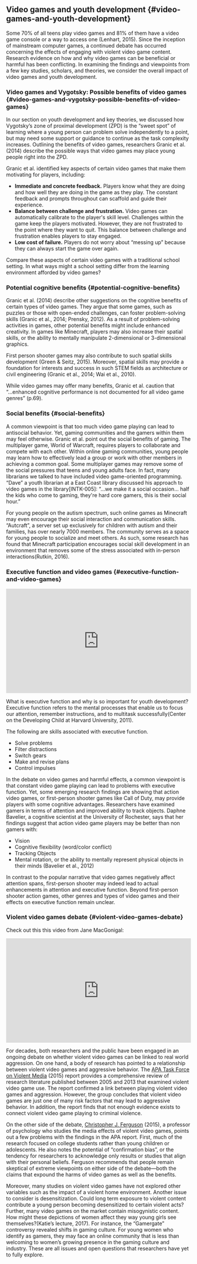 ## Video games and youth development {#video-games-and-youth-development}

Some 70% of all teens play video games and 81% of them have a video game console or a way to access one (Lenhart, 2015). Since the inception of mainstream computer games, a continued debate has occurred concerning the effects of engaging with violent video game content. Research evidence on how and why video games can be beneficial or harmful has been conflicting. In examining the findings and viewpoints from a few key studies, scholars, and theories, we consider the overall impact of video games and youth development.

### Video games and Vygotsky: Possible benefits of video games {#video-games-and-vygotsky-possible-benefits-of-video-games}

In our section on youth development and key theories, we discussed how Vygotsky’s zone of proximal development (ZPD) is the “sweet spot” of learning where a young person can problem solve independently to a point, but may need some support or guidance to continue as the task complexity increases. Outlining the benefits of video games, researchers Granic et al. (2014) describe the possible ways that video games may place young people right into the ZPD.

Granic et al. identified key aspects of certain video games that make them motivating for players, including:

*   **Immediate and concrete feedback.** Players know what they are doing and how well they are doing in the game as they play. The constant feedback and prompts throughout can scaffold and guide their experience.
*   **Balance between challenge and frustration.** Video games can automatically calibrate to the player&#039;s skill level. Challenges within the game keep the players motivated. However, they are not frustrated to the point where they want to quit. This balance between challenge and frustration enables players to stay engaged.
*   **Low cost of failure.** Players do not worry about “messing up” because they can always start the game over again.

Compare these aspects of certain video games with a traditional school setting. In what ways might a school setting differ from the learning environment afforded by video games?

### Potential cognitive benefits {#potential-cognitive-benefits}

Granic et al. (2014) describe other suggestions on the cognitive benefits of certain types of video games. They argue that some games, such as puzzles or those with open-ended challenges, can foster problem-solving skills (Granic et al., 2014; Prensky, 2012). As a result of problem-solving activities in games, other potential benefits might include enhanced creativity. In games like Minecraft, players may also increase their spatial skills, or the ability to mentally manipulate 2-dimensional or 3-dimensional graphics.

First person shooter games may also contribute to such spatial skills development (Green &amp; Seitz, 2015). Moreover, spatial skills may provide a foundation for interests and success in such STEM fields as architecture or civil engineering (Granic et al., 2014; Wai et al., 2010).

While video games may offer many benefits, Granic et al. caution that “...enhanced cognitive performance is not documented for all video game genres” (p.69).

### Social benefits {#social-benefits}

A common viewpoint is that too much video game playing can lead to antisocial behavior. Yet, gaming communities and the gamers within them may feel otherwise. Granic et al. point out the social benefits of gaming. The multiplayer game, World of Warcraft, requires players to collaborate and compete with each other. Within online gaming communities, young people may learn how to effectively lead a group or work with other members in achieving a common goal. Some multiplayer games may remove some of the social pressures that teens and young adults face. In fact, many librarians we talked to have included video game-oriented programming. “Dave” a youth librarian at a East Coast library discussed his approach to video games in the library[INTK-005]: “...we make it a social occasion... half the kids who come to gaming, they&#039;re hard core gamers, this is their social hour.”

For young people on the autism spectrum, such online games as Minecraft may even encourage their social interaction and communication skills. “Autcraft”, a server set up exclusively for children with autism and their families, has over nearly 7000 members. The community serves as a space for young people to socialize and meet others. As such, some research has found that Minecraft participation encourages social skill development in an environment that removes some of the stress associated with in-person interactions(Rutkin, 2016).

### Executive function and video games {#executive-function-and-video-games}

<div style="max-width:854px"><div style="position:relative;height:0;padding-bottom:56.25%"><iframe src="https://embed.ted.com/talks/daphne_bavelier_your_brain_on_video_games" width="854" height="480" style="position:absolute;left:0;top:0;width:100%;height:100%" frameborder="0" scrolling="no" allowfullscreen></iframe></div></div>

What is executive function and why is so important for youth development? Executive function refers to the mental processes that enable us to focus our attention, remember instructions, and to multitask successfully(Center on the Developing Child at Harvard University, 2011).

The following are skills associated with executive function.

*   Solve problems
*   Filter distractions
*   Switch gears
*   Make and revise plans
*   Control impulses

In the debate on video games and harmful effects, a common viewpoint is that constant video game playing can lead to problems with executive function. Yet, some emerging research findings are showing that action video games, or first-person shooter games like Call of Duty, may provide players with some cognitive advantages. Researchers have examined gamers in terms of attention and improved ability to track objects. Daphne Bavelier, a cognitive scientist at the University of Rochester, says that her findings suggest that action video game players may be better than non gamers with:

*   Vision
*   Cognitive flexibility (word/color conflict)
*   Tracking Objects
*   Mental rotation, or the ability to mentally represent physical objects in their minds (Bavelier et al., 2012)

In contrast to the popular narrative that video games negatively affect attention spans, first-person shooter may indeed lead to actual enhancements in attention and executive function. Beyond first-person shooter action games, other genres and types of video games and their effects on executive function remain unclear.

### Violent video games debate {#violent-video-games-debate}

Check out this this video from Jane MacGonigal:

<div style="max-width:854px"><div style="position:relative;height:0;padding-bottom:56.25%"><iframe src="https://embed.ted.com/talks/jane_mcgonigal_gaming_can_make_a_better_world" width="854" height="480" style="position:absolute;left:0;top:0;width:100%;height:100%" frameborder="0" scrolling="no" allowfullscreen></iframe></div></div>

For decades, both researchers and the public have been engaged in an ongoing debate on whether violent video games can be linked to real world aggression. On one hand, a body of research has pointed to a relationship between violent video games and aggressive behavior. The [APA Task Force on Violent Media](http://www.apa.org/pi/families/violent-media.aspx) (2015) report provides a comprehensive review of research literature published between 2005 and 2013 that examined violent video game use. The report confirmed a link between playing violent video games and aggression. However, the group concludes that violent video games are just one of many risk factors that may lead to aggressive behavior. In addition, the report finds that not enough evidence exists to connect violent video game playing to criminal violence.

On the other side of the debate, [Christopher J. Ferguson](http://www.stetson.edu/other/faculty/profiles/christopher-ferguson.php) (2015), a professor of psychology who studies the media effects of violent video games, points out a few problems with the findings in the APA report. First, much of the research focused on college students rather than young children or adolescents. He also notes the potential of “confirmation bias”, or the tendency for researchers to acknowledge only results or studies that align with their personal beliefs. Ferguson recommends that people remain skeptical of extreme viewpoints on either side of the debate—both the claims that expound the harms of video games as well as the benefits.

Moreover, many studies on violent video games have not explored other variables such as the impact of a violent home environment. Another issue to consider is desensitization. Could long term exposure to violent content contribute a young person becoming desensitized to certain violent acts? Further, many video games on the market contain misogynistic content. How might these depictions of women affect they way young girls see themselves?(Katie’s lecture, 2017). For instance, the “Gamergate” controversy revealed shifts in gaming culture. For young women who identify as gamers, they may face an online community that is less than welcoming to women’s growing presence in the gaming culture and industry. These are all issues and open questions that researchers have yet to fully explore.